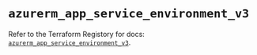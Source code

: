 # `azurerm_app_service_environment_v3`

Refer to the Terraform Registory for docs: [`azurerm_app_service_environment_v3`](https://www.terraform.io/docs/providers/azurerm/r/app_service_environment_v3).

